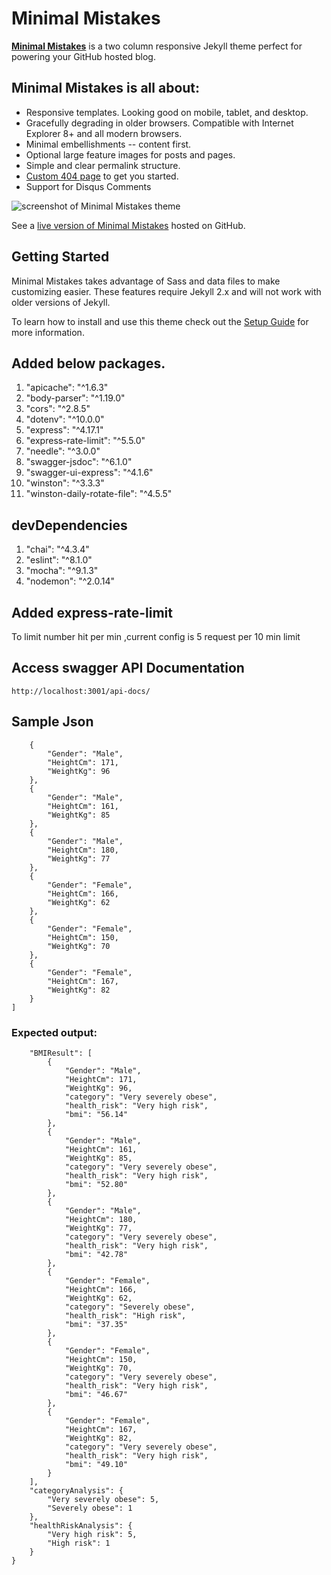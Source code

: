 # Minimal Mistakes

**[Minimal Mistakes](http://mmistakes.github.io/minimal-mistakes)** is a two column responsive Jekyll theme perfect for powering your GitHub hosted blog. 

## Minimal Mistakes is all about:

* Responsive templates. Looking good on mobile, tablet, and desktop.
* Gracefully degrading in older browsers. Compatible with Internet Explorer 8+ and all modern browsers. 
* Minimal embellishments -- content first.
* Optional large feature images for posts and pages.
* Simple and clear permalink structure.
* [Custom 404 page](http://mmistakes.github.io/minimal-mistakes/404.html) to get you started.
* Support for Disqus Comments

![screenshot of Minimal Mistakes theme](http://mmistakes.github.io/minimal-mistakes/images/mm-theme-post-600.jpg)

See a [live version of Minimal Mistakes](http://mmistakes.github.io/minimal-mistakes/) hosted on GitHub.

## Getting Started

Minimal Mistakes takes advantage of Sass and data files to make customizing easier. These features require Jekyll 2.x and will not work with older versions of Jekyll.

To learn how to install and use this theme check out the [Setup Guide](http://mmistakes.github.io/minimal-mistakes/theme-setup/) for more information.

## Added below packages.
 1) "apicache": "^1.6.3"
 2) "body-parser": "^1.19.0"
 3) "cors": "^2.8.5"
 4) "dotenv": "^10.0.0"
 5) "express": "^4.17.1"
 6) "express-rate-limit": "^5.5.0"
 7) "needle": "^3.0.0"
 8) "swagger-jsdoc": "^6.1.0"
 9) "swagger-ui-express": "^4.1.6"
 10) "winston": "^3.3.3"
 11) "winston-daily-rotate-file": "^4.5.5"

## devDependencies
1) "chai": "^4.3.4"
2) "eslint": "^8.1.0"
3) "mocha": "^9.1.3"
4) "nodemon": "^2.0.14"

## Added express-rate-limit 
   To limit number hit per min ,current config is 5 request per 10 min limit
## Access swagger API Documentation
    http://localhost:3001/api-docs/
    
## Sample Json
```[
    {
        "Gender": "Male",
        "HeightCm": 171,
        "WeightKg": 96
    },
    {
        "Gender": "Male",
        "HeightCm": 161,
        "WeightKg": 85
    },
    {
        "Gender": "Male",
        "HeightCm": 180,
        "WeightKg": 77
    },
    {
        "Gender": "Female",
        "HeightCm": 166,
        "WeightKg": 62
    },
    {
        "Gender": "Female",
        "HeightCm": 150,
        "WeightKg": 70
    },
    {
        "Gender": "Female",
        "HeightCm": 167,
        "WeightKg": 82
    }
]
```

### Expected output:
``` {
    "BMIResult": [
        {
            "Gender": "Male",
            "HeightCm": 171,
            "WeightKg": 96,
            "category": "Very severely obese",
            "health_risk": "Very high risk",
            "bmi": "56.14"
        },
        {
            "Gender": "Male",
            "HeightCm": 161,
            "WeightKg": 85,
            "category": "Very severely obese",
            "health_risk": "Very high risk",
            "bmi": "52.80"
        },
        {
            "Gender": "Male",
            "HeightCm": 180,
            "WeightKg": 77,
            "category": "Very severely obese",
            "health_risk": "Very high risk",
            "bmi": "42.78"
        },
        {
            "Gender": "Female",
            "HeightCm": 166,
            "WeightKg": 62,
            "category": "Severely obese",
            "health_risk": "High risk",
            "bmi": "37.35"
        },
        {
            "Gender": "Female",
            "HeightCm": 150,
            "WeightKg": 70,
            "category": "Very severely obese",
            "health_risk": "Very high risk",
            "bmi": "46.67"
        },
        {
            "Gender": "Female",
            "HeightCm": 167,
            "WeightKg": 82,
            "category": "Very severely obese",
            "health_risk": "Very high risk",
            "bmi": "49.10"
        }
    ],
    "categoryAnalysis": {
        "Very severely obese": 5,
        "Severely obese": 1
    },
    "healthRiskAnalysis": {
        "Very high risk": 5,
        "High risk": 1
    }
}
```
